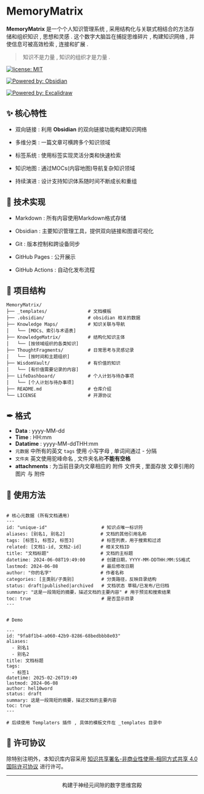 # MemoryMatrix

**MemoryMatrix** 是一个个人知识管理系统 , 采用结构化与关联式相结合的方法存储和组织知识 , 思想和灵感 . 这个数字大脑旨在捕捉思维碎片 , 构建知识网络 , 并使信息可被高效检索 , 连接和扩展 .

> 知识不是力量 , 知识的组织才是力量 .


[![license: MIT](https://img.shields.io/badge/license-MIT-blue.svg)](https://opensource.org/licenses/MIT)

[![Powered by: Obsidian](https://img.shields.io/badge/Powered%20by-Obsidian-purple.svg)](https://github.com/obsidianmd/obsidian-releases)

[![Powered by: Excalidraw](https://img.shields.io/badge/Powered%20by-Excalidraw-CCCCFF.svg)](https://github.com/excalidraw/excalidraw)

## ✨ 核心特性

- 双向链接 : 利用 **Obsidian** 的双向链接功能构建知识网络

- 多维分类 : 一篇文章可横跨多个知识领域

- 标签系统 : 使用标签实现灵活分类和快速检索

- 知识地图 : 通过MOCs(内容地图)导航复杂知识领域

- 持续演进 : 设计支持知识体系随时间不断成长和重组

## 🔧 技术实现

- Markdown : 所有内容使用Markdown格式存储

- Obsidian : 主要知识管理工具，提供双向链接和图谱可视化

- Git : 版本控制和跨设备同步

- GitHub Pages : 公开展示

- GitHub Actions : 自动化发布流程

## 🧠 项目结构

``` 
MemoryMatrix/
├── _templates/               # 文档模板
├── .obsidian/                # obsidian 相关的数据
├── Knowledge Maps/           # 知识关联与导航
│   └── [MOCs、索引与术语表]
├── KnowledgeMatrix/          # 结构化知识主体
│   └── [按领域组织的各类知识]
├── ThoughtFragments/         # 日常思考与灵感记录
│   └── [按时间和主题组织]
├── WisdomVault/              # 有价值的知识
│   └── [有价值需要记录的内容]
├── LifeDashboard/            # 个人计划与待办事项
│   └── [个人计划与待办事项]
├── README.md                 # 仓库介绍
└── LICENSE                   # 开源协议
```


## ✒ 格式

- **Data** : yyyy-MM-dd
- **Time** : HH:mm
- **Datatime** : yyyy-MM-ddTHH:mm
- `元数据` 中所有的英文 `tags` 使用 小写字母 , 单词间通过 - 分隔
- `文件夹` 英文使用驼峰命名 , 文件夹名称**不能有空格**
- **attachments** : 为当前目录内文章相应的 附件 文件夹 , 里面存放 文章引用的图片 与 附件

## 📖 使用方法

```

# 核心元数据 (所有文档通用)
---
id: "unique-id"                    # 知识点唯一标识符
aliases: [别名1, 别名2]             # 文档的其他引用名称
tags: [标签1, 标签2, 标签3]          # 标签列表，用于搜索和过滤
related: [文档1-id, 文档2-id]       # 相关文档ID
title: "文档标题"                   # 文档的主标题
datetime: 2024-06-08T19:49:00      # 创建日期，YYYY-MM-DDTHH:MM:SS格式
lastmod: 2024-06-08                # 最后修改日期
author: "你的名字"                  # 作者名称
categories: [主类别/子类别]          # 分类路径，反映目录结构
status: draft|published|archived   # 文档状态 草稿/已发布/已归档
summary: "这是一段简短的摘要，描述文档的主要内容" # 用于预览和搜索结果
toc: true                          # 是否显示目录
---


# Demo

---
id: "9fa8f1b4-a060-42b9-8286-68bedbbb8e03"
aliases:
  - 别名1
  - 别名2
title: 文档标题
tags:
  - 标签1
datetime: 2025-02-26T19:49
lastmod: 2024-06-08
author: hel10word
status: draft
summary: 这是一段简短的摘要，描述文档的主要内容
toc: true
---

# 后续使用 Templaters 插件 , 具体的模板文件在 _templates 目录中

```


## 📄 许可协议

除特别注明外，本知识库内容采用 [知识共享署名-非商业性使用-相同方式共享 4.0 国际许可协议](https://creativecommons.org/licenses/by-nc-sa/4.0/) 进行许可。

---

<p align="center">构建于神经元间隙的数字思维宫殿</p>